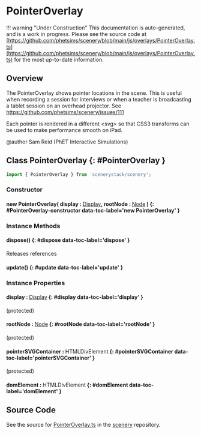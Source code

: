 # PointerOverlay

!!! warning "Under Construction"
    This documentation is auto-generated, and is a work in progress. Please see the source code at
    [https://github.com/phetsims/scenery/blob/main/js/overlays/PointerOverlay.ts](https://github.com/phetsims/scenery/blob/main/js/overlays/PointerOverlay.ts) for the most up-to-date information.

## Overview

The PointerOverlay shows pointer locations in the scene.  This is useful when recording a session for interviews or when a teacher is broadcasting
a tablet session on an overhead projector.  See https://github.com/phetsims/scenery/issues/111

Each pointer is rendered in a different &lt;svg&gt; so that CSS3 transforms can be used to make performance smooth on iPad.

@author Sam Reid (PhET Interactive Simulations)

## Class PointerOverlay {: #PointerOverlay }


```js
import { PointerOverlay } from 'scenerystack/scenery';
```
### Constructor

#### new PointerOverlay( display : <span style="font-weight: 400;">[Display](../scenery/Display.md)</span>, rootNode : <span style="font-weight: 400;">[Node](../scenery/Node.md)</span> ) {: #PointerOverlay-constructor data-toc-label='new PointerOverlay' }

### Instance Methods

#### dispose() {: #dispose data-toc-label='dispose' }

Releases references

#### update() {: #update data-toc-label='update' }

### Instance Properties

#### display : <span style="font-weight: 400;">[Display](../scenery/Display.md)</span> {: #display data-toc-label='display' }

(protected)

#### rootNode : <span style="font-weight: 400;">[Node](../scenery/Node.md)</span> {: #rootNode data-toc-label='rootNode' }

(protected)

#### pointerSVGContainer : <span style="font-weight: 400;">HTMLDivElement</span> {: #pointerSVGContainer data-toc-label='pointerSVGContainer' }

(protected)

#### domElement : <span style="font-weight: 400;">HTMLDivElement</span> {: #domElement data-toc-label='domElement' }



## Source Code

See the source for [PointerOverlay.ts](https://github.com/phetsims/scenery/blob/main/js/overlays/PointerOverlay.ts) in the [scenery](https://github.com/phetsims/scenery) repository.
